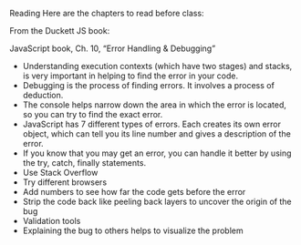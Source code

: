 Reading
Here are the chapters to read before class:

From the Duckett JS book:

JavaScript book, Ch. 10, “Error Handling & Debugging”

- Understanding execution contexts (which have two
stages) and stacks, is very important in helping to find the error in your code.
- Debugging is the process of finding errors. It involves a process of deduction.
- The console helps narrow down the area in which the error is located, so you can try to find the exact error.
- JavaScript has 7 different types of errors. Each creates its own error object, which can tell you its line number and gives a description of the error.
- If you know that you may get an error, you can handle it better by using the try, catch, finally statements.
- Use Stack Overflow 
- Try different browsers
- Add numbers to see how far the code gets before the error
- Strip the code back like peeling back layers to uncover the origin of the bug
- Validation tools
- Explaining the bug to others helps to visualize the problem
